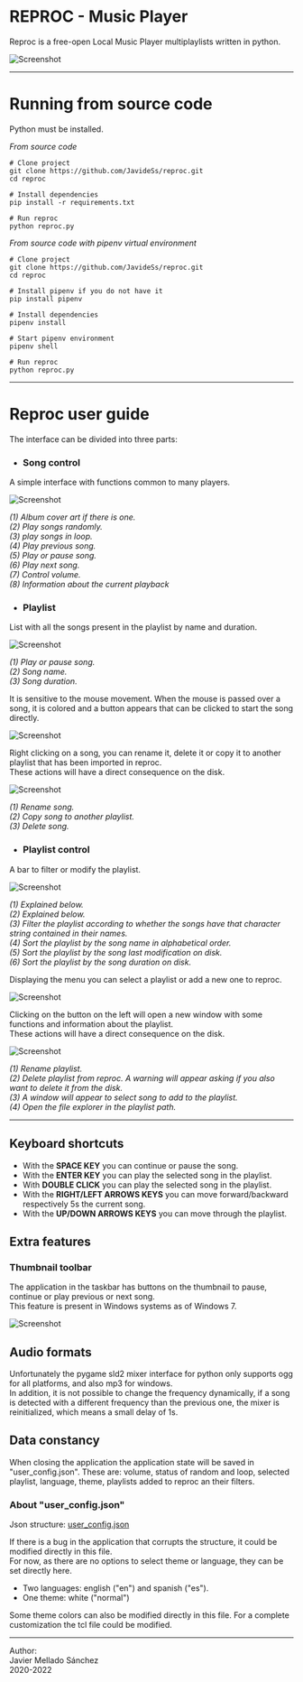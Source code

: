 # REPROC - Music Player
Reproc is a free-open Local Music Player multiplaylists written in python.

![Screenshot](images/reproc.jpg?raw=true "App interface")

---

# Running from source code
Python must be installed.

*From source code*
```
# Clone project
git clone https://github.com/JavideSs/reproc.git
cd reproc

# Install dependencies
pip install -r requirements.txt

# Run reproc
python reproc.py
```

*From source code with pipenv virtual environment*
```
# Clone project
git clone https://github.com/JavideSs/reproc.git
cd reproc

# Install pipenv if you do not have it
pip install pipenv

# Install dependencies
pipenv install

# Start pipenv environment
pipenv shell

# Run reproc
python reproc.py
```

---

# Reproc user guide
The interface can be divided into three parts:

- ### Song control
A simple interface with functions common to many players.

![Screenshot](images/song_control.jpg?raw=true "Song control")

*(1) Album cover art if there is one.  
(2) Play songs randomly.  
(3) play songs in loop.  
(4) Play previous song.  
(5) Play or pause song.  
(6) Play next song.  
(7) Control volume.  
(8) Information about the current playback*

- ### Playlist
List with all the songs present in the playlist by name and duration.

![Screenshot](images/playlist.jpg?raw=true "Playlist")

*(1) Play or pause song.  
(2) Song name.  
(3) Song duration.*

It is sensitive to the mouse movement. When the mouse is passed over a song, it is colored and a button appears that can be clicked to start the song directly.

![Screenshot](images/playlist_focus.gif?raw=true "Playlist focus")

Right clicking on a song, you can rename it, delete it or copy it to another playlist that has been imported in reproc.  
These actions will have a direct consequence on the disk.

![Screenshot](images/playlist-song_control.jpg?raw=true "Playlist-Song control")

*(1) Rename song.  
(2) Copy song to another playlist.  
(3) Delete song.*

- ### Playlist control
A bar to filter or modify the playlist.

![Screenshot](images/playlist_control.jpg?raw=true "Playlist control")

*(1) Explained below.  
(2) Explained below.  
(3) Filter the playlist according to whether the songs have that character string contained in their names.  
(4) Sort the playlist by the song name in alphabetical order.  
(5) Sort the playlist by the song last modification on disk.  
(6) Sort the playlist by the song duration on disk.*

Displaying the menu you can select a playlist or add a new one to reproc.

![Screenshot](images/playlist_select.gif?raw=true "Playlist select")

Clicking on the button on the left will open a new window with some functions and information about the playlist.  
These actions will have a direct consequence on the disk.

![Screenshot](images/popup.jpg?raw=true "Popup")

*(1) Rename playlist.  
(2) Delete playlist from reproc. A warning will appear asking if you also want to delete it from the disk.  
(3) A window will appear to select song to add to the playlist.  
(4) Open the file explorer in the playlist path.*

---

## Keyboard shortcuts
- With the **SPACE KEY** you can continue or pause the song.
- With the **ENTER KEY** you can play the selected song in the playlist.
- With **DOUBLE CLICK** you can play the selected song in the playlist.
- With the **RIGHT/LEFT ARROWS KEYS** you can move forward/backward respectively 5s the current song.
- With the **UP/DOWN ARROWS KEYS** you can move through the playlist.

## Extra features

### Thumbnail toolbar
The application in the taskbar has buttons on the thumbnail to pause, continue or play previous or next song.  
This feature is present in Windows systems as of Windows 7. 

![Screenshot](images/thumbbar.jpg?raw=true "ThumbBar")

## Audio formats
Unfortunately the pygame sld2 mixer interface for python only supports ogg for all platforms, and also mp3 for windows.  
In addition, it is not possible to change the frequency dynamically, if a song is detected with a different frequency than the previous one, the mixer is reinitialized, which means a small delay of 1s.

## Data constancy
When closing the application the application state will be saved in "user_config.json". These are: volume, status of random and loop, selected playlist, language, theme, playlists added to reproc an their filters.

### About "user_config.json"
Json structure:
[user_config.json](../data/user_config.json)

If there is a bug in the application that corrupts the structure, it could be modified directly in this file.  
For now, as there are no options to select theme or language, they can be set directly here.
- Two languages: english ("en") and spanish ("es").
- One theme: white ("normal")

Some theme colors can also be modified directly in this file. For a complete customization the tcl file could be modified.

---

Author:  
Javier Mellado Sánchez  
2020-2022